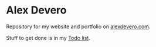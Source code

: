 # Alex Devero
Repository for my website and portfolio on [alexdevero.com](http://www.alexdevero.com).

Stuff to get done is in my [Todo list](https://github.com/alexdevero/alex-devero-website/blob/master/todo.md).

<!-- contact me via website -->
